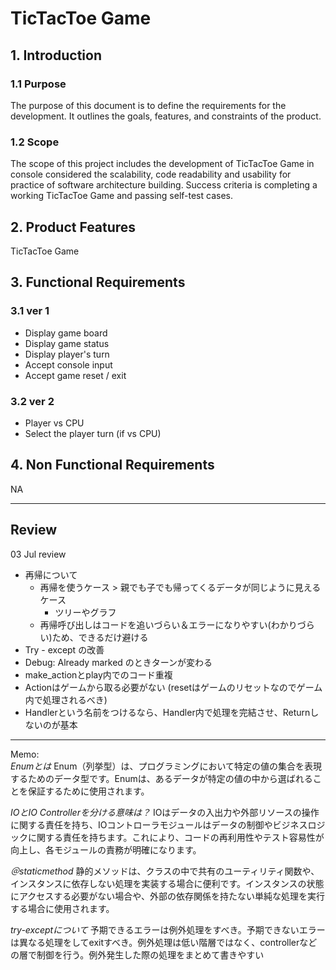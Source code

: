 # TicTacToe Game

## 1. Introduction
### 1.1 Purpose
The purpose of this document is to define the requirements for the development. It outlines the goals, features, and constraints of the product.

### 1.2 Scope
The scope of this project includes the development of TicTacToe Game in console considered the scalability, code readability and usability for practice of software architecture building.
Success criteria is completing a working TicTacToe Game and passing self-test cases.

## 2. Product Features
TicTacToe Game

## 3. Functional Requirements
### 3.1 ver 1
* Display game board
* Display game status
* Display player's turn
* Accept console input
* Accept game reset / exit
### 3.2 ver 2
* Player vs CPU
* Select the player turn (if vs CPU)

## 4. Non Functional Requirements
NA

--------
## Review
03 Jul review
* 再帰について
    * 再帰を使うケース > 親でも子でも帰ってくるデータが同じように見えるケース
        * ツリーやグラフ
    * 再帰呼び出しはコードを追いづらい＆エラーになりやすい(わかりづらい)ため、できるだけ避ける
* Try - except の改善
* Debug: Already marked のときターンが変わる
* make_actionとplay内でのコード重複
* Actionはゲームから取る必要がない (resetはゲームのリセットなのでゲーム内で処理されるべき)
* Handlerという名前をつけるなら、Handler内で処理を完結させ、Returnしないのが基本


--------

Memo:  
*Enumとは*
Enum（列挙型）は、プログラミングにおいて特定の値の集合を表現するためのデータ型です。Enumは、あるデータが特定の値の中から選ばれることを保証するために使用されます。  

*IOとIO Controllerを分ける意味は？*
IOはデータの入出力や外部リソースの操作に関する責任を持ち、IOコントローラモジュールはデータの制御やビジネスロジックに関する責任を持ちます。これにより、コードの再利用性やテスト容易性が向上し、各モジュールの責務が明確になります。  

*＠staticmethod*
静的メソッドは、クラスの中で共有のユーティリティ関数や、インスタンスに依存しない処理を実装する場合に便利です。インスタンスの状態にアクセスする必要がない場合や、外部の依存関係を持たない単純な処理を実行する場合に使用されます。

*try-exceptについて*
予期できるエラーは例外処理をすべき。予期できないエラーは異なる処理をしてexitすべき。例外処理は低い階層ではなく、controllerなどの層で制御を行う。例外発生した際の処理をまとめて書きやすい